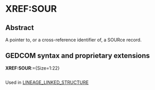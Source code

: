 ﻿# XREF:SOUR
## Abstract
A pointer to, or a cross-reference identifier of, a SOURce record.


## GEDCOM syntax and proprietary extensions

**XREF:SOUR**:={Size=1:22}
<pre>
</pre>
Used in <a href=Ged.LINEAGE_LINKED_STRUCTURE.md>LINEAGE_LINKED_STRUCTURE</a><br />